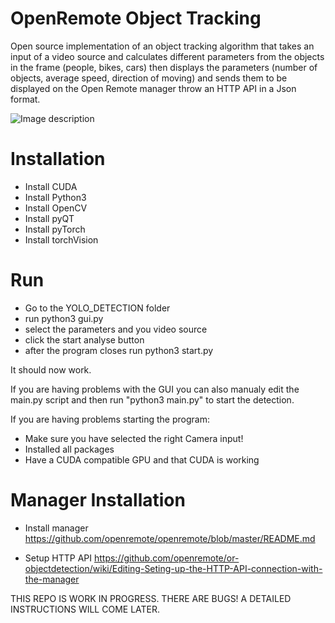 # OpenRemote Object Tracking
Open source implementation of an object tracking algorithm that takes an input of a video source and calculates different parameters from the objects in the frame (people, bikes, cars) then displays the parameters (number of objects, average speed, direction of moving) and sends them to be displayed on the Open Remote manager throw an HTTP API in a Json format.

![Image description](https://github.com/openremote/or-objectdetection/blob/master/YOLO_DETECTION/demoPicture.png)

# Installation
- Install CUDA
- Install Python3
- Install OpenCV
- Install pyQT
- Install pyTorch
- Install torchVision


# Run
- Go to the YOLO_DETECTION folder
- run python3 gui.py
- select the parameters and you video source
- click the start analyse button
- after the program closes run python3 start.py

It should now work.

If you are having problems with the GUI you can also manualy edit the main.py script and then run "python3 main.py" to start the detection. 

If you are having problems starting the program:
- Make sure you have selected the right Camera input!
- Installed all packages
- Have a CUDA compatible GPU and that CUDA is working

# Manager Installation
- Install manager
https://github.com/openremote/openremote/blob/master/README.md

- Setup HTTP API 
https://github.com/openremote/or-objectdetection/wiki/Editing-Seting-up-the-HTTP-API-connection-with-the-manager

THIS REPO IS WORK IN PROGRESS. THERE ARE BUGS! A DETAILED INSTRUCTIONS WILL COME LATER.


